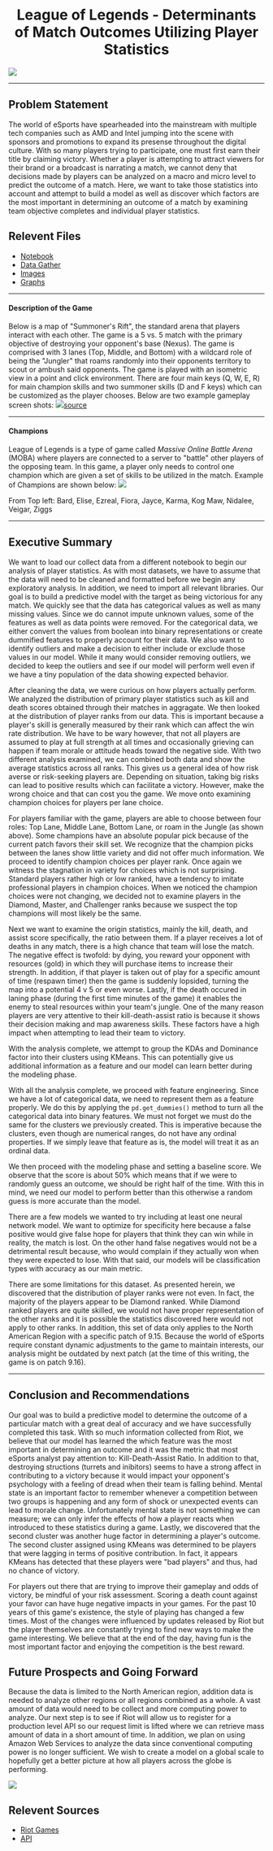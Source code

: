 <h1><center>League of Legends - Determinants of Match Outcomes Utilizing Player Statistics</center></h1>
 
<img src="/images/logo.png">

---

## Problem Statement

The world of eSports have spearheaded into the mainstream with multiple tech companies such as AMD and Intel jumping into the scene with sponsors and promotions to expand its presense throughout the digital culture. With so many players trying to participate, one must first earn their title by claiming victory. Whether a player is attempting to attract viewers for their brand or a broadcast is narrating a match, we cannot deny that decisions made by players can be analyzed on a macro and micro level to predict the outcome of a match. Here, we want to take those statistics into account and attempt to build a model as well as discover which factors are the most important in determining an outcome of a match by examining team objective completes and individual player statistics.

## Relevent Files
* [Notebook](https://git.generalassemb.ly/tempyst/capstone/blob/master/code/League%20of%20Legends.ipynb)
* [Data Gather](https://git.generalassemb.ly/tempyst/capstone/blob/master/code/API%20Data%20Gathering.ipynb)
* [Images](https://git.generalassemb.ly/tempyst/capstone/tree/master/images)
* [Graphs](https://git.generalassemb.ly/tempyst/capstone/tree/master/graphs)

---

#### Description of the Game
Below is a map of "Summoner's Rift", the standard arena that players interact with each other. The game is a 5 vs. 5 match with the primary objective of destroying your opponent's base (Nexus). The game is comprised with 3 lanes (Top, Middle, and Bottom) with a wildcard role of being the "Jungler" that roams randomly into their opponents territory to scout or ambush said opponents. The game is played with an isometric view in a point and click environment. There are four main keys (Q, W, E, R) for main champion skills and two summoner skills (D and F keys) which can be customized as the player chooses. Below are two example gameplay screen shots:
<img src="/images/gameplay.png">[source](https://medium.com/@itsjadaknight/your-product-team-is-a-professional-esports-team-b43d5afa4a3)

---

#### Champions

League of Legends is a type of game called *Massive Online Battle Arena* (MOBA) where players are connected to a server to "battle" other players of the opposing team. In this game, a player only needs to control one champion which are given a set of skills to be utilized in the match. Example of Champions are shown below:
<img src="images/champions.jpg">

From Top left: Bard, Elise, Ezreal, Fiora, Jayce, Karma, Kog Maw, Nidalee, Veigar, Ziggs

---

## Executive Summary

We want to load our collect data from a different notebook to begin our analysis of player statistics. As with most datasets, we have to assume that the data will need to be cleaned and formatted before we begin any exploratory analysis. In addition, we need to import all relevant libraries. Our goal is to build a predictive model with the target as being victorious for any match. We quickly see that the data has categorical values as well as many missing values. Since we do cannot impute unknown values, some of the features as well as data points were removed. For the categorical data, we either convert the values from boolean into binary representations or create dummified features to properly account for their data. We also want to identify outliers and make a decision to either include or exclude those values in our model. While it many would consider removing outliers, we decided to keep the outliers and see if our model will perform well even if we have a tiny population of the data showing expected behavior. 

After cleaning the data, we were curious on how players actually perform. We analyzed the distribution of primary player statistics such as kill and death scores obtained through their matches in aggragate. We then looked at the distribution of player ranks from our data. This is important because a player's skill is generally measured by their rank which can affect the win rate distribution. We have to be wary however, that not all players are assumed to play at full strength at all times and occasionally grieving can happen if team morale or attitude heads toward the negative side. With two different analysis examined, we can combined both data and show the average statistics across all ranks. This gives us a general idea of how risk averse or risk-seeking players are. Depending on situation, taking big risks can lead to positive results which can facilitate a victory. However, make the wrong choice and that can cost you the game. We move onto examining champion choices for players per lane choice.

For players familiar with the game, players are able to choose between four roles: Top Lane, Middle Lane, Bottom Lane, or roam in the Jungle (as shown above). Some champions have an absolute popular pick because of the current patch favors their skill set. We recognize that the champion picks between the lanes show little variety and did not offer much information. We proceed to identify champion choices per player rank. Once again we witness the stagnation in variety for choices which is not surprising. Standard players rather high or low ranked, have a tendency to imitate professional players in champion choices. When we noticed the champion choices were not changing, we decided not to examine players in the Diamond, Master, and Challenger ranks because we suspect the top champions will most likely be the same.

Next we want to examine the origin statistics, mainly the kill, death, and assist score specifically, the ratio between them. If a player receives a lot of deaths in any match, there is a high chance that team will lose the match. The negative effect is twofold: by dying, you reward your opponent with resources (gold) in which they will purchase items to increase their strength. In addition, if that player is taken out of play for a specific amount of time (respawn timer) then the game is suddenly lopsided, turning the map into a potential 4 v 5 or even worse. Lastly, if the death occured in laning phase (during the first time minutes of the game) it enables the enemy to steal resources within your team's jungle. One of the many reason players are very attentive to their kill-death-assist ratio is because it shows their decision making and map awareness skills. These factors have a high impact when attempting to lead their team to victory.

With the analysis complete, we attempt to group the KDAs and Dominance factor into their clusters using KMeans. This can potentially give us additional information as a feature and our model can learn better during the modeling phase. 

With all the analysis complete, we proceed with feature engineering. Since we have a lot of categorical data, we need to represent them as a feature properly. We do this by applying the `pd.get_dummies()` method to turn all the categorical data into binary features. We must not forget we must do the same for the clusters we previously created. This is imperative because the clusters, even though are numerical ranges, do not have any ordinal properties. If we simply leave that feature as is, the model will treat it as an ordinal data.

We then proceed with the modeling phase and setting a baseline score. We observe that the score is about 50% which means that if we were to randomly guess an outcome, we should be right half of the time. With this in mind, we need our model to perform better than this otherwise a random guess is more accurate than the model.

There are a few models we wanted to try including at least one neural network model. We want to optimize for specificity here because a false positive would give false hope for players that think they can win while in reality, the match is lost. On the other hand false negatives would not be a detrimental result because, who would complain if they actually won when they were expected to lose. With that said, our models will be classification types with accuracy as our main metric. 

There are some limitations for this dataset. As presented herein, we discovered that the distribution of player ranks were not even. In fact, the majority of the players appear to be Diamond ranked. While Diamond ranked players are quite skilled, we would not have proper representation of the other ranks and it is possible the statistics discovered here would not apply to other ranks. In addition, this set of data only applies to the North American Region with a specific patch of 9.15. Because the world of eSports require constant dynamic adjustments to the game to maintain interests, our analysis might be outdated by next patch (at the time of this writing, the game is on patch 9.16).

---

## Conclusion and Recommendations

Our goal was to build a predictive model to determine the outcome of a particular match with a great deal of accuracy and we have successfully completed this task. With so much information collected from Riot, we believe that our model has learned the which feature was the most important in determining an outcome and it was the metric that most eSports analyst pay attention to: Kill-Death-Assist Ratio. In addition to that, destroying structions (turrets and inibitors) seems to have a strong affect in contributing to a victory because it would impact your opponent's psychology with a feeling of dread when their team is falling behind. Mental state is an important factor to remember whenever a competition between two groups is happening and any form of shock or unexpected events can lead to morale change. Unfortunately mental state is not something we can measure; we can only infer the effects of how a player reacts when introduced to these statistics during a game. Lastly, we discovered that the second cluster was another huge factor in determining a player's outcome. The second cluster assigned using KMeans was determined to be players that were lagging in terms of positive contribution. In fact, it appears KMeans has detected that these players were "bad players" and thus, had no chance of victory. 

For players out there that are trying to improve their gameplay and odds of victory, be mindful of your risk assessment. Scoring a death count against your favor can have huge negative impacts in your games. For the past 10 years of this game's existence, the style of playing has changed a few times. Most of the changes were influenced by updates released by Riot but the player themselves are constantly trying to find new ways to make the game interesting. We believe that at the end of the day, having fun is the most important factor and enjoying the competition is the best reward.

## Future Prospects and Going Forward

Because the data is limited to the North American region, addition data is needed to analyze other regions or all regions combined as a whole. A vast amount of data would need to be collect and more computing power to analyze. Our next step is to see if Riot will allow us to register for a production level API so our request limit is lifted where we can retrieve mass amount of data in a short amount of time. In addition, we plan on using Amazon Web Services to analyze the data since conventional computing power is no longer sufficient. We wish to create a model on a global scale to hopefully get a better picture at how all players across the globe is performing.

<img src="/images/victory.png">


## Relevent Sources
- [Riot Games](https://na.leagueoflegends.com/en/)
- [API](https://developer.riotgames.com/)
